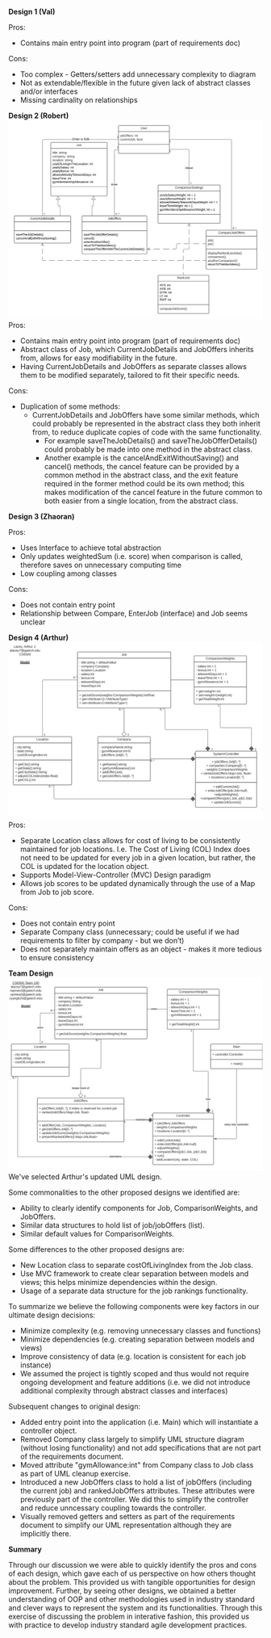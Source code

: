 
**Design 1 (Val)**  

Pros:
* Contains main entry point into program (part of requirements doc)

Cons:
* Too complex - Getters/setters add unnecessary complexity to diagram
* Not as extendable/flexible in the future given lack of abstract classes and/or interfaces
* Missing cardinality on relationships


**Design 2 (Robert)**
![Robert's design](./images/raames3-design.png)
Pros:
* Contains main entry point into program (part of requirements doc)
* Abstract class of Job, which CurrentJobDetails and JobOffers inherits from, allows for easy modifiability in the future.
* Having CurrentJobDetails and JobOffers as separate classes allows them to be modified separately, tailored to fit their specific needs.

Cons:
* Duplication of some methods:  
  * CurrentJobDetails and JobOffers have some similar methods, which could probably be represented in the abstract class they both inherit from, to reduce duplicate copies of code with the same functionality. 
    * For example saveTheJobDetails() and saveTheJobOfferDetails() could probably be made into one method in the abstract class.  
    * Another example is the cancelAndExitWithoutSaving() and cancel() methods, the cancel feature can be provided by a common method in the abstract class, and the exit feature required in the former method could be its own method; this makes modification of the cancel feature in the future common to both easier from a single location, from the abstract class. 


**Design 3 (Zhaoran)**

Pros:
* Uses Interface to achieve total abstraction
* Only updates weightedSum (i.e. score) when comparison is called, therefore saves on unnecessary computing time
* Low coupling among classes

Cons:
* Does not contain entry point
* Relationship between Compare, EnterJob (interface) and Job seems unclear


**Design 4 (Arthur)**
![Arthur's design](./images/alacey7-design.PNG)
Pros:
* Separate Location class allows for cost of living to be consistently maintained for job locations. I.e. The Cost of Living (COL) Index does not need to be updated for every job in a given location, but rather, the COL is updated for the location object.
* Supports Model-View-Controller (MVC) Design paradigm 
* Allows job scores to be updated dynamically through the use of a Map from Job to job score.

Cons:
* Does not contain entry point
* Separate Company class (unnecessary; could be useful if we had requirements to filter by company - but we don’t)
* Does not separately maintain offers as an object - makes it more tedious to ensure consistency


**Team Design**
![Team's design](./images/team-design.png)
We've selected Arthur's updated UML design.  

Some commonalities to the other proposed designs we identified are:  
* Ability to clearly identify components for Job, ComparisonWeights, and JobOffers.  
* Similar data structures to hold list of job/jobOffers (list). 
* Similar default values for ComparisonWeights. 

Some differences to the other proposed designs are:  
* New Location class to separate costOfLivingIndex from the Job class. 
* Use MVC framework to create clear separation between models and views; this helps minimize dependencies within the design. 
* Usage of a separate data structure for the job rankings functionality. 

To summarize we believe the following components were key factors in our ultimate design decisions:
* Minimize complexity (e.g. removing unnecessary classes and functions)
* Minimize dependencies (e.g. creating separation between models and views)
* Improve consistency of data (e.g. location is consistent for each job instance)
* We assumed the project is tightly scoped and thus would not require ongoing development and feature additions (i.e. we did not introduce additional complexity through abstract classes and interfaces)


Subsequent changes to original design:  
* Added entry point into the application (i.e. Main) which will instantiate a controller object.
* Removed Company class largely to simplify UML structure diagram (without losing functionality) and not add specifications that are not part of the requirements document. 
* Moved attribute "gymAllowance:int" from Company class to Job class as part of UML cleanup exercise.
* Introduced a new JobOffers class to hold a list of jobOffers (including the current job) and rankedJobOffers attributes. These attributes  were previously part of the controller. We did this to simplify the controller and reduce unncessary coupling towards the controller.
* Visually removed getters and setters as part of the requirements document to simplify our UML representation although they are implicitly there.


**Summary**  

Through our discussion we were able to quickly identify the pros and cons of each design, which gave each of us perspective on how others thought about the problem. This provided us with tangible opportunities for design improvement. Further, by seeing other designs, we obtained a better understanding of OOP and other methodologies used in industry standard and clever ways to represent the system and its functionalities. Through this exercise of discussing the problem in interative fashion, this provided us with practice to develop industry standard agile development practices.


